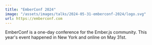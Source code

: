 ```yaml
---
title: "EmberConf 2024"
image: "/assets/images/talks/2024-05-31-emberconf-2024/logo.svg"
url: https://emberconf.com
---
```


EmberConf is a one-day conference for the Ember.js community. This year's event
happened in New York and online on May 31st.
